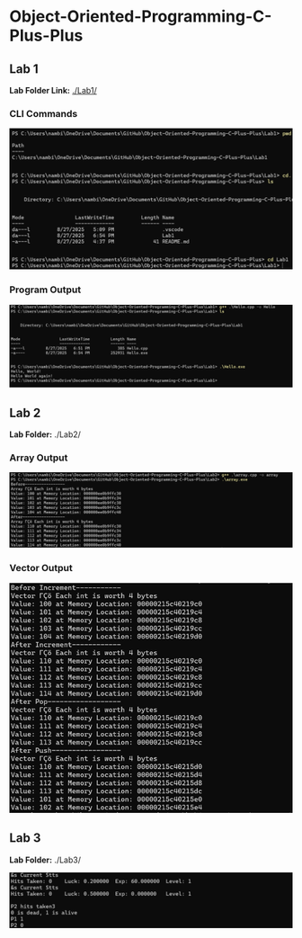 # Object-Oriented-Programming-C-Plus-Plus

## Lab 1

**Lab Folder Link:** [./Lab1/](./Lab1/)

### CLI Commands
![CLI Commands](./Lab1/cli_screenshot.png)

### Program Output
![Program Output](./Lab1/hello_output.png)

## Lab 2
**Lab Folder:** ./Lab2/

### Array Output
![Array Output](./Lab2/images/array_output.png)

### Vector Output
![Vector Output](./Lab2/images/vector_output.png)

## Lab 3
**Lab Folder:** ./Lab3/

![RPG Output](./Lab3/images/rpg_output.png)
